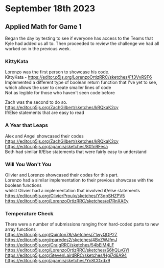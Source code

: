  # September 18th 2023

 ## Applied Math for Game 1
Began the day by testing to see if everyone has access to the Teams that Kyle had added us all to.
Then proceeded to review the challenge we had all worked on in the previous week.

 ### KittyKata
Lorenzo was the first person to showcase his code.  
KittyKata - https://editor.p5js.org/LorenzoOrtizRRC/sketches/Ff3VvR9F6  
Implemented a different type of boolean return function that I've yet to see, which allows the user to create smaller lines of code  
Not as legible for those who haven't seen code before  
  
Zach was the second to do so.  
https://editor.p5js.org/ZachGilbert/sketches/kRQkaK2cy  
If/Else statements that are easy to read  

 ### A Year that Leaps  
Alex and Angel showcased their codes  
https://editor.p5js.org/ZachGilbert/sketches/kRQkaK2cy  
https://editor.p5js.org/agamis/sketches/80fnRFesa  
Both had similar If/Else statements that were fairly easy to understand  

 ### Will You Won't You  
Olivier and Lorenzo showcased their codes for this part.  
Lorenzo had a similar implementation to their previous showcase with the boolean functions  
whilst Olivier had a implementation that involved if/else statements  
https://editor.p5js.org/OlivierProulx/sketches/Y3qpSHZPV5  
https://editor.p5js.org/LorenzoOrtizRRC/sketches/el7RnXAEy  

 ### Temperature Check  
There were a number of submissions ranging from hard-coded parts to new array functions  
https://editor.p5js.org/Quinton78/sketches/Z1wyQOP2Z  
https://editor.p5js.org/rparedes2/sketches/4BxZWJfmJ  
https://editor.p5js.org/CraigRRC/sketches/54bEiM4LF  
https://editor.p5js.org/LorenzoOrtizRRC/sketches/S6hQLvGYI  
https://editor.p5js.org/StevenLairdRRC/sketches/Hgj7d6A94  
https://editor.p5js.org/agamis/sketches/Yn8CGxdx9  
